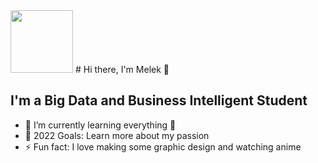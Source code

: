 <img text-align="center" width="100" src="https://user-images.githubusercontent.com/107370774/180093796-85692aaa-3152-4127-948c-edaceebabd57.png">
# Hi there, I'm Melek 👋 

## I'm a Big Data and Business Intelligent Student

- 🌱 I’m currently learning everything 🤣
- 🥅 2022 Goals: Learn more about my passion
- ⚡ Fun fact: I love making some graphic design and watching anime
